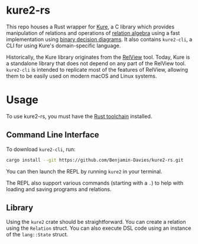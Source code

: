 # kure2-rs
This repo houses a Rust wrapper for [Kure](https://www.informatik.uni-kiel.de/~progsys/kure2/), a C library which provides manipulation of relations and operations of [relation algebra](http://en.wikipedia.org/wiki/Relation_algebra) using a fast implementation using [binary decision diagrams](http://en.wikipedia.org/wiki/Binary_decision_diagram). It also contains `kure2-cli`, a CLI for using Kure's domain-specific language.

Historically, the Kure library originates from the [RelView](https://www.informatik.uni-kiel.de/~progsys/relview/) tool. Today, Kure is a standalone library that does not depend on any part of the RelView tool. `kure2-cli` is intended to replicate most of the features of RelView, allowing them to be easily used on modern macOS and Linux systems.

# Usage
To use kure2-rs, you must have the [Rust toolchain](https://www.rust-lang.org/tools/install) installed.

## Command Line Interface
To download `kure2-cli`, run:

```sh
cargo install --git https://github.com/Benjamin-Davies/kure2-rs.git
```

You can then launch the REPL by running `kure2` in your terminal.

The REPL also support various commands (starting with a `.`) to help with loading and saving programs and relations.

## Library
Using the `kure2` crate should be straightforward. You can create a relation using the `Relation` struct. You can also execute DSL code using an instance of the `lang::State` struct.
